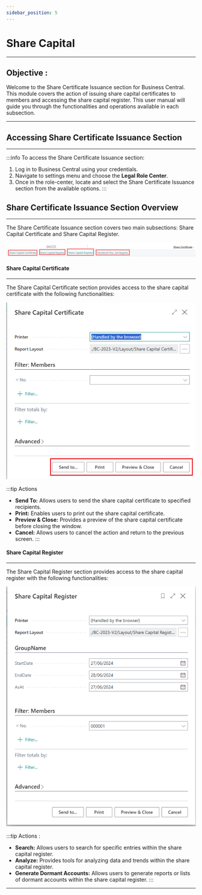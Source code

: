 ```yaml
---
sidebar_position: 5
---
```


# Share Capital
---

<div class="customized-intro-container" id="introduction">
    <h2 class="share-capital-certificate"> Objective : </h2>
    <p> 
Welcome to the Share Certificate Issuance section for Business Central. This module covers the action of issuing share capital certificates to members and accessing the share capital register. This user manual will guide you through the functionalities and operations available in each subsection.
    </p>
</div>

---

## Accessing Share Certificate Issuance Section
---

:::info
To access the Share Certificate Issuance section:
1. Log in to Business Central using your credentials.
2. Navigate to settings menu and choose the **Legal Role Center**.
3. Once in the role-center, locate and select the Share Certificate Issuance section from the available options.
:::

## Share Certificate Issuance Section Overview
---

The Share Certificate Issuance section covers two main subsections: Share Capital Certificate and Share Capital Register.

![Share Certificate (legal).png](..%2F..%2Fstatic%2Fimg%2FShare%20Certificate%20%28legal%29.png)

#### Share Capital Certificate
---

The Share Capital Certificate section provides access to the share capital certificate with the following functionalities:

![Share Capital Certificate.png](..%2F..%2Fstatic%2Fimg%2FShare%20Capital%20Certificate.png)

:::tip Actions

- **Send To:** Allows users to send the share capital certificate to specified recipients.
- **Print:** Enables users to print out the share capital certificate.
- **Preview & Close:** Provides a preview of the share capital certificate before closing the window.
- **Cancel:** Allows users to cancel the action and return to the previous screen.
:::

#### Share Capital Register
---

The Share Capital Register section provides access to the share capital register with the following functionalities:

![share capital register.png](..%2F..%2Fstatic%2Fimg%2Fshare%20capital%20register.png)

:::tip Actions :
- **Search:** Allows users to search for specific entries within the share capital register.
- **Analyze:** Provides tools for analyzing data and trends within the share capital register.
- **Generate Dormant Accounts:** Allows users to generate reports or lists of dormant accounts within the share capital register.
:::

---
